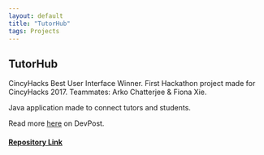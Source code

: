 ```yaml
---
layout: default
title: "TutorHub"
tags: Projects
---
```

## TutorHub


CincyHacks Best User Interface Winner. First Hackathon project made for CincyHacks 2017. Teammates: Arko Chatterjee & Fiona Xie.

Java application made to connect tutors and students.

Read more [here](https://devpost.com/software/tutorhub?ref_content=existing_user_added_to_software_team&ref_feature=portfolio&ref_medium=email&utm_campaign=software&utm_content=added_to_software_team&utm_medium=email&utm_source=transactional#app-team "DevPost") on DevPost.

#### [Repository Link](https://github.com/MJVL/TutorHub "TutorHub")